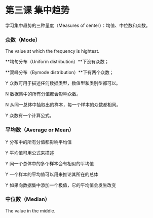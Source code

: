 # 第三课 集中趋势

学习集中趋势的三种量度（Measures of center）：均值、中位数和众数。



### 众数（Mode）

The value at which the frequency is hightest.



**均匀分布（Uniform distribution）**下没有众数；

**双峰分布（Bymode distribution）**下有两个众数；



Y 众数可用于描述任何数据类型，数值型和类别型都可以。 

N 数据集中的所有分值都会影响众数。 

N 从同一总体中抽取出的样本，每一个样本的众数都相同。

Y 众数有一个计算公式。



### 平均数（Average or Mean）

Y 分布中的所有分值都影响平均值

Y 平均值可用公式来描述

Y 同一个总体中的多个样本会有相似的平均值

Y 一个样本的平均值可以用来推论其所在的总体

Y 如果向数据集中添加一个极值，它的平均值会发生改变



### 中位数（Median）

The value in the middle.

